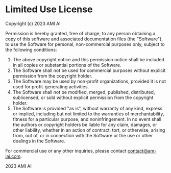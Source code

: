 # Limited Use License

Copyright (c) 2023 AMI AI

Permission is hereby granted, free of charge, to any person obtaining a copy
of this software and associated documentation files (the "Software"), to use
the Software for personal, non-commercial purposes only, subject to the following conditions:

1. The above copyright notice and this permission notice shall be included in all copies or substantial portions of the Software.
2. The Software shall not be used for commercial purposes without explicit permission from the copyright holder.
3. The Software may be used by non-profit organizations, provided it is not used for profit-generating activities.
4. The Software shall not be modified, merged, published, distributed, sublicensed, or sold without explicit permission from the copyright holder.
5. The Software is provided "as is", without warranty of any kind, express or implied, including but not limited to the warranties of merchantability, fitness for a particular purpose, and noninfringement. In no event shall the authors or copyright holders be liable for any claim, damages, or other liability, whether in an action of contract, tort, or otherwise, arising from, out of, or in connection with the Software or the use or other dealings in the Software.

For commercial use or any other inquiries, please contact <contact@am-iai.com>.

2023 AMI AI
